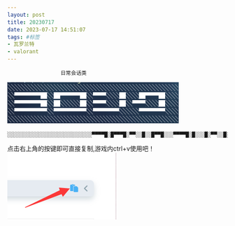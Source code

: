 ```yaml
---
layout: post
title: 20230717
date: 2023-07-17 14:51:07
tags: #标签
- 瓦罗兰特
- valorant
---
```

                     日常会话类
![图片](/images/2022-09-28_00h10_46.png "日常会话类")
```
░░░░░░░░░░░░░░░░░░░░░░░░░░░▀▀▀▀█░█▀▀▀█░▀▀░░█░░█▀▀█░░░▀▀▀▀█░█░░░█░▀▀░░█░▀▀░░█░░░▀▀▀▀▀░▀▀▀▀▀░▀▀▀▀░░░▀▀▀▀░░░░░░░░░░░░░░░░░░░░░░░░░░░░
```
点击右上角的按键即可直接复制,游戏内ctrl+v使用吧！
![图片](/images/qq.png "点击")